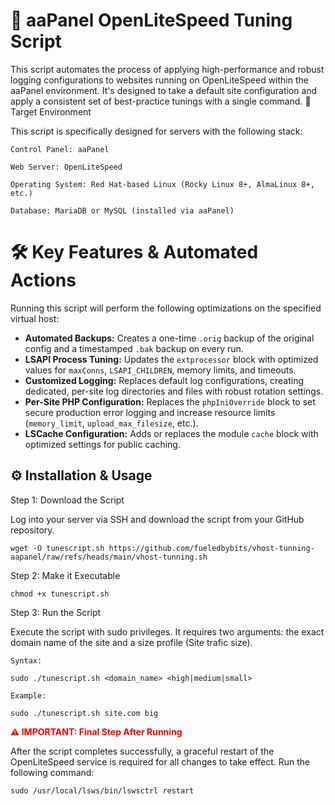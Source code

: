 <h1>🚀 aaPanel OpenLiteSpeed Tuning Script</h1>

This script automates the process of applying high-performance and robust logging configurations to websites running on OpenLiteSpeed within the aaPanel environment. It's designed to take a default site configuration and apply a consistent set of best-practice tunings with a single command.
🎯 Target Environment

This script is specifically designed for servers with the following stack:

    Control Panel: aaPanel

    Web Server: OpenLiteSpeed

    Operating System: Red Hat-based Linux (Rocky Linux 8+, AlmaLinux 8+, etc.)

    Database: MariaDB or MySQL (installed via aaPanel)

<h1>🛠️ Key Features & Automated Actions</h1>

Running this script will perform the following optimizations on the specified virtual host:

<ul>
    <li><strong>Automated Backups:</strong> Creates a one-time <code>.orig</code> backup of the original config and a timestamped <code>.bak</code> backup on every run.</li>
    <li><strong>LSAPI Process Tuning:</strong> Updates the <code>extprocessor</code> block with optimized values for <code>maxConns</code>, <code>LSAPI_CHILDREN</code>, memory limits, and timeouts.</li>
    <li><strong>Customized Logging:</strong> Replaces default log configurations, creating dedicated, per-site log directories and files with robust rotation settings.</li>
    <li><strong>Per-Site PHP Configuration:</strong> Replaces the <code>phpIniOverride</code> block to set secure production error logging and increase resource limits (<code>memory_limit</code>, <code>upload_max_filesize</code>, etc.).</li>
    <li><strong>LSCache Configuration:</strong> Adds or replaces the module <code>cache</code> block with optimized settings for public caching.</li>
</ul>

<h2>⚙️ Installation & Usage</h2>


Step 1: Download the Script

Log into your server via SSH and download the script from your GitHub repository.

    wget -O tunescript.sh https://github.com/fueledbybits/vhost-tunning-aapanel/raw/refs/heads/main/vhost-tunning.sh

Step 2: Make it Executable

    chmod +x tunescript.sh

Step 3: Run the Script

Execute the script with sudo privileges. It requires two arguments: the exact domain name of the site and a size profile (Site trafic size).

    Syntax:

    sudo ./tunescript.sh <domain_name> <high|medium|small>

    Example:

    sudo ./tunescript.sh site.com big


<b style="color:red;">⚠️ IMPORTANT: Final Step After Running</b>

After the script completes successfully, a graceful restart of the OpenLiteSpeed service is required for all changes to take effect. Run the following command:

    sudo /usr/local/lsws/bin/lswsctrl restart

